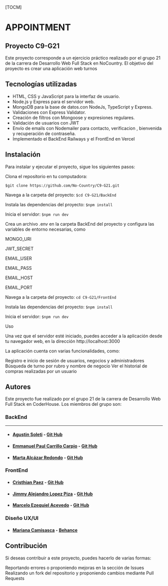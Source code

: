 [TOCM]

# APPOINTMENT

## Proyecto C9-G21
Este proyecto corresponde a un ejercicio práctico realizado por el grupo 21 de la carrera de Desarrollo Web Full Stack en NoCountry. El objetivo del proyecto es crear una aplicación web turnos

## Tecnologías utilizadas
* HTML, CSS y JavaScript para la interfaz de usuario.
* Node.js y Express para el servidor web.
* MongoDB para la base de datos.con NodeJs, TypeScript y Express.
* Validaciones con Express Validator.
* Creación de filtros con Mongoose y expresiones regulares.
* Validación de usuarios con JWT 
* Envío de emails con Nodemailer para contacto, verificacion , bienvenida y recuperación de contraseña.
* Implementado el BackEnd Railways y el FrontEnd en Vercel

## Instalación
Para instalar y ejecutar el proyecto, sigue los siguientes pasos:

Clona el repositorio en tu computadora:


`$git clone https://github.com/No-Country/C9-G21.git`

Navega a la carpeta del proyecto:
`$cd C9-G21/BackEnd`

Instala las dependencias del proyecto:
`$npm install`

Inicia el servidor:
`$npm run dev`

Crea un archivo .env en la carpeta BackEnd del proyecto y configura las variables de entorno necesarias, como

MONGO_URI

JWT_SECRET

EMAIL_USER

EMAIL_PASS

EMAIL_HOST

EMAIL_PORT


Navega a la carpeta del proyecto:
`cd C9-G21/FrontEnd`

Instala las dependencias del proyecto:
`$npm install`

Inicia el servidor:
`$npm run dev`

Uso

Una vez que el servidor esté iniciado, puedes acceder a la aplicación desde tu navegador web, en la dirección http://localhost:3000



La aplicación cuenta con varias funcionalidades, como:

Registro e inicio de sesión de usuarios, negocios y administradores
Búsqueda de turno  por rubro  y nombre de negocio
Ver el historial de compras realizadas por un usuario



## Autores
Este proyecto fue realizado por el grupo 21 de la carrera de Desarrollo Web Full Stack en CoderHouse. Los miembros del grupo son:

### BackEnd
______
* #### [Agustin Soleti](https://www.linkedin.com/in/aguusoleti/)  	-	[Git Hub](https://github.com/aguusoleti)
* #### [Emmanuel Paul Carrillo Carpio](https://www.linkedin.com/in/emmanuel-pa%C3%BAl-carrillo-carpio/)  	-	[Git Hub](https://github.com/EmaPaul)
* #### [Marta Alcázar Redondo](https://www.linkedin.com/in/marta-alc%C3%A1zar-redondo/)  	-	[Git Hub](https://github.com/martaalcazarr)

### FrontEnd
* #### [Cristhian Paez](https://www.linkedin.com/in/crissxp76/)  	-	[Git Hub](https://github.com/Crissxp)
* #### [Jimmy Alejandro Lopez Piza](https://github.com/jimmylo16)  	-	[Git Hub](https://www.linkedin.com/in/aguusoleti/)
* #### [Marcelo Ezequiel Acevedo](https://www.linkedin.com/in/marcelo-ezequiel-acevedo-3b0aa6238/)  	-	[Git Hub](https://github.com/miqueas35)

### Diseño UX/UI
* #### [Mariana Camisasca](https://www.linkedin.com/in/mariana-camisasca/)  	-	[Behance](https://www.behance.net/mcamisasca)
## Contribución
Si deseas contribuir a este proyecto, puedes hacerlo de varias formas:

Reportando errores o proponiendo mejoras en la sección de Issues
Realizando un fork del repositorio y proponiendo cambios mediante Pull Requests
